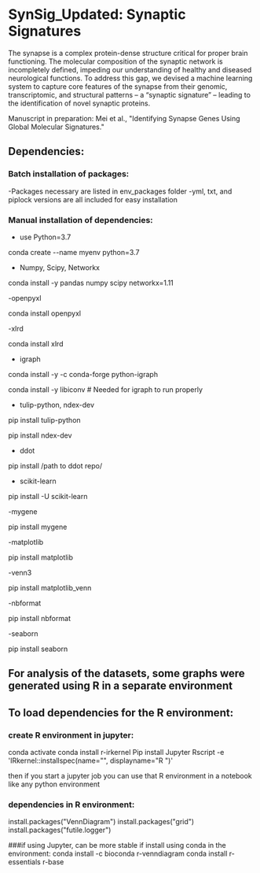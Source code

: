 # SynSig_Updated: Synaptic Signatures

The synapse is a complex protein-dense structure critical for proper brain functioning. The molecular composition of the synaptic network is incompletely defined, impeding our understanding of healthy and diseased neurological functions. To address this gap, we devised a machine learning system to capture core features of the synapse from their genomic, transcriptomic, and structural patterns – a “synaptic signature” – leading to the identification of novel synaptic proteins.

Manuscript in preparation: Mei et al., "Identifying Synapse Genes Using Global Molecular Signatures."

## Dependencies:

### Batch installation of packages:
  -Packages necessary are listed in env_packages folder
  -yml, txt, and piplock versions are all included for easy installation
 
### Manual installation of dependencies:
  - use Python=3.7

  conda create --name myenv python=3.7
  
  - Numpy, Scipy, Networkx
  
  conda install -y pandas numpy scipy networkx=1.11
  
  -openpyxl
  
  conda install openpyxl
  
  -xlrd
  
  conda install xlrd

  - igraph
  
  conda install -y -c conda-forge python-igraph
  
  conda install -y libiconv # Needed for igraph to run properly
  
  - tulip-python, ndex-dev
  
  pip install tulip-python
  
  pip install ndex-dev
  
  - ddot
  
  pip install /path to ddot repo/
  
  - scikit-learn
  
  pip install -U scikit-learn
  
  -mygene
  
  pip install mygene
  
  -matplotlib
  
  pip install matplotlib
  
  -venn3
  
  pip install matplotlib_venn
  
  -nbformat
  
  pip install nbformat
  
  -seaborn 
  
  pip install seaborn

## For analysis of the datasets, some graphs were generated using R in a separate environment
## To load dependencies for the R environment:
### create R environment in jupyter:

conda activate <R-ENV>
conda install r-irkernel
Pip install Jupyter
Rscript -e 'IRkernel::installspec(name="<R-ENV>", displayname="R <R-ENV>")'

then if you start a jupyter job you can use that R environment in a notebook like any python environment

### dependencies in R environment: 
  install.packages("VennDiagram")
  install.packages("grid")
  install.packages("futile.logger")
 
###if using Jupyter, can be more stable if install using conda in the environment:
  conda install -c bioconda r-venndiagram
  conda install r-essentials r-base
  
 
